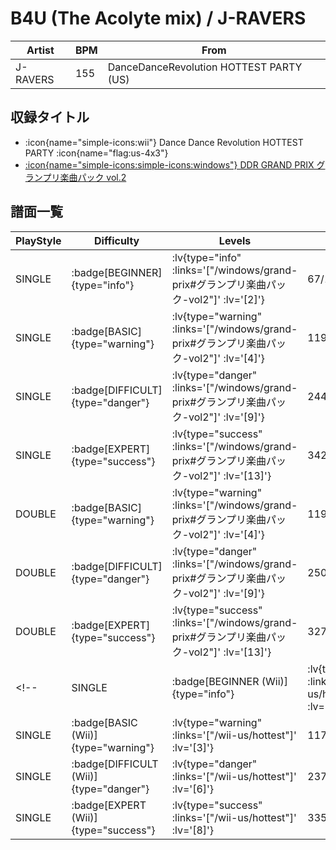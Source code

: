 # B4U (The Acolyte mix) / J-RAVERS

|Artist|BPM|From|
|------|---|----|
|J-RAVERS|155|DanceDanceRevolution HOTTEST PARTY (US)|

## 収録タイトル

- :icon{name="simple-icons:wii"} Dance Dance Revolution HOTTEST PARTY :icon{name="flag:us-4x3"}
- [:icon{name="simple-icons:simple-icons:windows"} DDR GRAND PRIX グランプリ楽曲パック vol.2](/windows/grand-prix#グランプリ楽曲パック-vol2)

## 譜面一覧

|PlayStyle|Difficulty|Levels|Notes|Movie|
|---------|----------|------|-----|-----|
|SINGLE| :badge[BEGINNER]{type="info"} | :lv{type="info" :links='["/windows/grand-prix#グランプリ楽曲パック-vol2"]' :lv='[2]'} |67/1||
|SINGLE| :badge[BASIC]{type="warning"} | :lv{type="warning" :links='["/windows/grand-prix#グランプリ楽曲パック-vol2"]' :lv='[4]'} |119/12||
|SINGLE| :badge[DIFFICULT]{type="danger"} | :lv{type="danger" :links='["/windows/grand-prix#グランプリ楽曲パック-vol2"]' :lv='[9]'} |244/9||
|SINGLE| :badge[EXPERT]{type="success"} | :lv{type="success" :links='["/windows/grand-prix#グランプリ楽曲パック-vol2"]' :lv='[13]'} |342/15||
|DOUBLE| :badge[BASIC]{type="warning"} | :lv{type="warning" :links='["/windows/grand-prix#グランプリ楽曲パック-vol2"]' :lv='[4]'} |119/9||
|DOUBLE| :badge[DIFFICULT]{type="danger"} | :lv{type="danger" :links='["/windows/grand-prix#グランプリ楽曲パック-vol2"]' :lv='[9]'} |250/15||
|DOUBLE| :badge[EXPERT]{type="success"} | :lv{type="success" :links='["/windows/grand-prix#グランプリ楽曲パック-vol2"]' :lv='[13]'} |327/17||
<!-- |SINGLE| :badge[BEGINNER (Wii)]{type="info"} | :lv{type="info" :links='["/wii-us/hottest"]' :lv='[1]'} |65/4||
|SINGLE| :badge[BASIC (Wii)]{type="warning"} | :lv{type="warning" :links='["/wii-us/hottest"]' :lv='[3]'} |117/16||
|SINGLE| :badge[DIFFICULT (Wii)]{type="danger"} | :lv{type="danger" :links='["/wii-us/hottest"]' :lv='[6]'} |237/9||
|SINGLE| :badge[EXPERT (Wii)]{type="success"} | :lv{type="success" :links='["/wii-us/hottest"]' :lv='[8]'} |335/10|| -->

